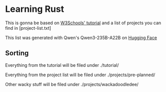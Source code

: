 # Learning Rust  

This is gonna be based on [W3Schools' tutorial](https://www.w3schools.com/rust/rust_getstarted.php) and a list of projects you can find in [project-list.txt]  

This list was generated with Qwen's Qwen3-235B-A22B on [Hugging Face](https://huggingface.co/)  

## Sorting  

Everything from the tutorial will be filed under ./tutorial/  

Everything from the project list will be filed under ./projects/pre-planned/  

Other wacky stuff will be filed under ./projects/wackadoodledee/  
